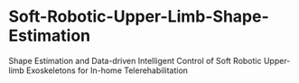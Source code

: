 # Soft-Robotic-Upper-Limb-Shape-Estimation
Shape Estimation and Data-driven Intelligent Control of Soft Robotic Upper-limb Exoskeletons for In-home Telerehabilitation